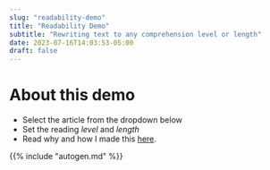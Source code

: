 ```yaml
---
slug: "readability-demo"
title: "Readability Demo"
subtitle: "Rewriting text to any comprehension level or length"
date: 2023-07-16T14:03:53-05:00
draft: false
---
```


# About this demo
- Select the article from the dropdown below
- Set the reading *level* and *length*
- Read why and how I made this [here](/posts/readability).

<script>
    function updateText() {
        var art = document.getElementById('demo-article').value;

        if(!document.querySelector('input[name="demo-lev"]:checked'))
            document.getElementsByName('demo-lev')[0].checked = true;
        var lev = document.querySelector('input[name="demo-lev"]:checked').value;

        if(!document.querySelector('input[name="demo-len"]:checked'))
            document.getElementsByName('demo-len')[0].checked = true;
        var len = document.querySelector('input[name="demo-len"]:checked').value;

        Array.from(document.querySelectorAll('div.slide-show')).forEach(
            div => { div.classList.remove('slide-show'); });
        console.log(art + '-' + lev + '-' + len);
        document.getElementById(art + '-' + lev + '-' + len).classList.add('slide-show');
    }
</script>

<style>

    div.tip, .toc {
        display:none;
    }

    h1#read-params {
        margin-bottom:0;
    }

    #demo-form {
        border:1px solid #dda;
        padding:0;
        background:#ffe;
        margin-bottom:2em;
    }

    #demo-form div.row {
        margin:1em 0.5em;
    }

    #demo-form label.col {
        min-width:25%;
    }

    #demo-form select#demo-article {
        font-size:1.2em;
        width:75%;
        max-width:75%;
    }

    #demo-form .radio-btn {
        display: inline-block;
        margin:0;
        margin-right:6px;
        cursor: pointer;
    }

    #demo-form .radio-btn input {
        display: none;
    }

    #demo-form .radio-btn span {
        padding: 0.5em;
        font-size:0.9em;
        border: 1px solid #5badf0;
        color: #333;
        background-color: #fff;
        transition: background-color .2s;
    }

    #demo-form .radio-btn input:checked + span {
        background-color: #5badf0;
        color: #fff;
    }

    .slide-pane {
        display: none;
    }

    .slide-param {
        padding: 0;
        margin: 1em 0 3em;
    }

    .slide-param-wik {
        float:right;
        margin-top:0.5em;
    }

    .slide-param-art {
        font-size:1.5em;
        text-align:center;
        font-weight:bold;
        border-bottom: 1px solid #0594cb;
    }

    .slide-param-lev {
        font-size:0.9em;
        color:#666;
        float:left;
    }

    .slide-param-len {
        font-size:0.9em;
        color:#666;
        float:right;
    }

    .slide-show {
        display: block !important;
    }

    .slide-body {
        clear:both;
        margin: 0;
        padding: 0.5em 1em;
        border-left: 4px solid #0594cb;
        background: #eee;
    }

    .slide-body h1 {
        font-size:1.3em;
        color:#000;
    }

    .slide-body h1:first-child {
        margin-top:0.2em;
    }

    .slide-body h2 {
        font-size:1.15em;
        font-weight:normal;
        color:#000;
    }

    .slide-body h3 {
        padding-left:1em;
        font-size:1em;
        font-weight:bold;
        color:#000;
    }

    .slide-body p {
        padding-left:1em;
    }

    @media only screen and (max-width: 500px) {
        #single .content,  #single .content > h1 {
            margin:0;
        }
        #demo-form select#demo-article {
            font-size:1em;
        }
        .slide-param {
            margin:1em 0;
        }
        .slide-param-art {
            font-size:1.3em;
        }
        .slide-param-lev, .slide-param-len {
            text-align:center;
            float:inherit;
        }
    }


</style>

{{% include "autogen.md" %}}

<script>
    updateText();
</script>

<!--begin-->